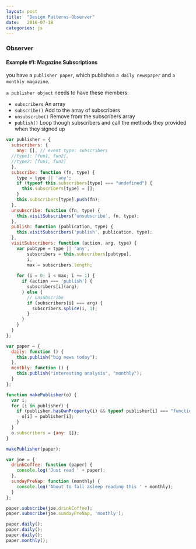 ```yaml
---
layout: post
title:  "Design Patterns-Observer"
date:   2016-07-18
categories: js
---
```


### Observer

#### Example #1: Magazine Subscriptions

you have a `publisher paper`, which publishes `a daily newspaper` and `a monthly magazine`. 

`a publisher object` needs to have these members:

* `subscribers`
An array
* `subscribe()`
Add to the array of subscribers
* `unsubscribe()`
Remove from the subscribers array
* `publish()`
Loop though subscribers and call the methods they provided when they signed up

```js
var publisher = { 
  subscribers: {
    any: [], // event type: subscribers 
  //type1: [fun1, fun2],
  //type2: [fun1, fun2]
  },
  subscribe: function (fn, type) {
    type = type || 'any';
    if (typeof this.subscribers[type] === "undefined") {
      this.subscribers[type] = []; 
    }
    this.subscribers[type].push(fn); 
  },
  unsubscribe: function (fn, type) {
    this.visitSubscribers('unsubscribe', fn, type); 
  },
  publish: function (publication, type) {
    this.visitSubscribers('publish', publication, type); 
  },
  visitSubscribers: function (action, arg, type) {
    var pubtype = type || 'any',
        subscribers = this.subscribers[pubtype], 
        i,
        max = subscribers.length;
        
    for (i = 0; i < max; i += 1) {
      if (action === 'publish') {
        subscribers[i](arg);
      } else {
        // unsubscribe
        if (subscribers[i] === arg) {
          subscribers.splice(i, 1); 
        }
      } 
    }
  } 
};

var paper = {
  daily: function () {
    this.publish("big news today"); 
  },
  monthly: function () {
    this.publish("interesting analysis", "monthly");
  }
};

function makePublisher(o) {
  var i;
  for (i in publisher) {
    if (publisher.hasOwnProperty(i) && typeof publisher[i] === "function") {
      o[i] = publisher[i]; 
    }
  }
  o.subscribers = {any: []}; 
}

makePublisher(paper);

var joe = {
  drinkCoffee: function (paper) {
    console.log('Just read ' + paper); 
  },
  sundayPreNap: function (monthly) {
    console.log('About to fall asleep reading this ' + monthly); 
  }
};

paper.subscribe(joe.drinkCoffee);
paper.subscribe(joe.sundayPreNap, 'monthly');

paper.daily();
paper.daily();
paper.daily();
paper.monthly();

```


